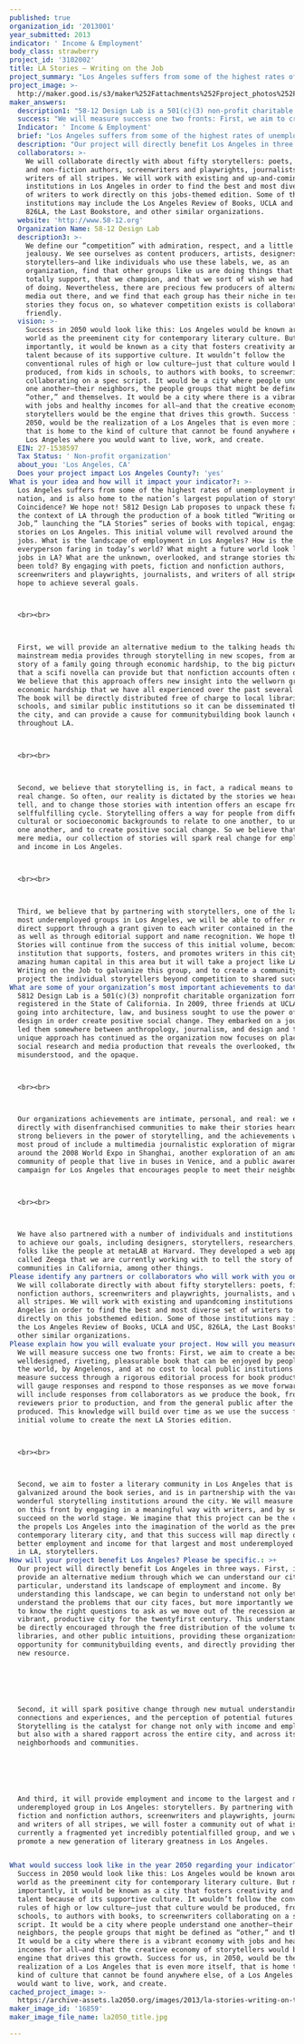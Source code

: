 ```yaml
---
published: true
organization_id: '2013001'
year_submitted: 2013
indicator: ' Income & Employment'
body_class: strawberry
project_id: '3102002'
title: LA Stories — Writing on the Job
project_summary: "Los Angeles suffers from some of the highest rates of unemployment in the nation, and is also home to the nation’s largest population of storytellers. Coincidence? We hope not! 58-12 Design Lab proposes to unpack these facts in the context of LA through the production of a book titled “Writing on the Job,” launching the “LA Stories” series of books with topical, engaging stories on Los Angeles. This initial volume will revolved around the theme of jobs. What is the landscape of employment in Los Angeles? How is the everyperson faring in today’s world? What might a future world look like for jobs in LA? What are the unknown, overlooked, and strange stories that haven’t been told? By engaging with poets, fiction and non-fiction authors, screenwriters and playwrights, journalists, and writers of all stripes, we hope to achieve several goals.\r\n<br><br>\r\nFirst, we will provide an alternative medium to the talking heads that the mainstream media provides through storytelling in new scopes, from an intimate story of a family going through economic hardship, to the big picture vision that a sci-fi novella can provide but that non-fiction accounts often overlook. We believe that this approach offers new insight into the well-worn ground of economic hardship that we have all experienced over the past several years. The book will be directly distributed free of charge to local libraries, schools, and similar public institutions so it can be disseminated throughout the city, and can provide a cause for community-building book launch events throughout LA.\r\n<br><br>\r\nSecond, we believe that storytelling is, in fact, a radical means to create real change. So often, our reality is dictated by the stories we hear and tell, and to change those stories with intention offers an escape from this self-fulfilling cycle. Storytelling offers a way for people from different cultural or socio-economic backgrounds to relate to one another, to understand one another, and to create positive social change. So we believe that beyond mere media, our collection of stories will spark real change for employment and income in Los Angeles.\r\n<br><br>\r\nThird, we believe that by partnering with storytellers, one of the largest and most underemployed groups in Los Angeles, we will be able to offer real and direct support through a grant given to each writer contained in the volume, as well as through editorial support and name recognition. We hope that LA Stories will continue from the success of this initial volume, becoming an LA institution that supports, fosters, and promotes writers in this city. LA has amazing human capital in this area but it will take a project like LA Stories: Writing on the Job to galvanize this group, and to create a community that can project the individual storytellers beyond competition to shared success."
project_image: >-
  http://maker.good.is/s3/maker%252Fattachments%252Fproject_photos%252Fimages%252F16859%252Fdisplay%252Fla2050_title.jpg=c570x385
maker_answers:
  description1: "58-12 Design Lab is a 501(c)(3) non-profit charitable organization formed and registered in the State of California. In 2009, three friends at UCLA who were going into architecture, law, and business sought to use the power of good design in order create positive social change. They embarked on a journey that led them somewhere between anthropology, journalism, and design and this unique approach has continued as the organization now focuses on place-based, social research and media production that reveals the overlooked, the misunderstood, and the opaque.\r\n<br><br>\r\nOur organizations achievements are intimate, personal, and real: we engage directly with disenfranchised communities to make their stories heard. We are strong believers in the power of storytelling, and the achievements we are most proud of include a multi-media journalistic exploration of migrant workers around the 2008 World Expo in Shanghai, another exploration of an amazing community of people that live in buses in Venice, and a public awareness campaign for Los Angeles that encourages people to meet their neighbors.\r\n<br><br>\r\nWe have also partnered with a number of individuals and institutions in order to achieve our goals, including designers, storytellers, researchers, and cool folks like the people at metaLAB at Harvard. They developed a web application called Zeega that we are currently working with to tell the story of Hmong communities in California, among other things."
  success: "We will measure success one two fronts: First, we aim to create a beautiful, well-designed, riveting, pleasurable book that can be enjoyed by people around the world, by Angelenos, and at no cost to local public institutions. We will measure success through a rigorous editorial process for book production that will gauge responses and respond to those responses as we move forward. This will include responses from collaborators as we produce the book, from outside reviewers prior to production, and from the general public after the book is produced. This knowledge will build over time as we use the success from this initial volume to create the next LA Stories edition. \r\n<br><br>\r\nSecond, we aim to foster a literary community in Los Angeles that is galvanized around the book series, and is in partnership with the variety of wonderful storytelling institutions around the city. We will measure success on this front by engaging in a meaningful way with writers, and by seeing them succeed on the world stage. We imagine that this project can be the catalyst the propels Los Angeles into the imagination of the world as the preeminent contemporary literary city, and that this success will map directly onto better employment and income for that largest and most underemployed job group in LA, storytellers."
  Indicator: ' Income & Employment'
  brief: "Los Angeles suffers from some of the highest rates of unemployment in the nation, and is also home to the nation’s largest population of storytellers. Coincidence? We hope not! 58-12 Design Lab proposes to unpack these facts in the context of LA through the production of a book titled “Writing on the Job,” launching the “LA Stories” series of books with topical, engaging stories on Los Angeles. This initial volume will revolved around the theme of jobs. What is the landscape of employment in Los Angeles? How is the everyperson faring in today’s world? What might a future world look like for jobs in LA? What are the unknown, overlooked, and strange stories that haven’t been told? By engaging with poets, fiction and non-fiction authors, screenwriters and playwrights, journalists, and writers of all stripes, we hope to achieve several goals.\r\n<br><br>\r\nFirst, we will provide an alternative medium to the talking heads that the mainstream media provides through storytelling in new scopes, from an intimate story of a family going through economic hardship, to the big picture vision that a sci-fi novella can provide but that non-fiction accounts often overlook. We believe that this approach offers new insight into the well-worn ground of economic hardship that we have all experienced over the past several years. The book will be directly distributed free of charge to local libraries, schools, and similar public institutions so it can be disseminated throughout the city, and can provide a cause for community-building book launch events throughout LA.\r\n<br><br>\r\nSecond, we believe that storytelling is, in fact, a radical means to create real change. So often, our reality is dictated by the stories we hear and tell, and to change those stories with intention offers an escape from this self-fulfilling cycle. Storytelling offers a way for people from different cultural or socio-economic backgrounds to relate to one another, to understand one another, and to create positive social change. So we believe that beyond mere media, our collection of stories will spark real change for employment and income in Los Angeles.\r\n<br><br>\r\nThird, we believe that by partnering with storytellers, one of the largest and most underemployed groups in Los Angeles, we will be able to offer real and direct support through a grant given to each writer contained in the volume, as well as through editorial support and name recognition. We hope that LA Stories will continue from the success of this initial volume, becoming an LA institution that supports, fosters, and promotes writers in this city. LA has amazing human capital in this area but it will take a project like LA Stories: Writing on the Job to galvanize this group, and to create a community that can project the individual storytellers beyond competition to shared success."
  description: "Our project will directly benefit Los Angeles in three ways. First, it will provide an alternative medium through which we can understand our city and, in particular, understand its landscape of employment and income. By understanding this landscape, we can begin to understand not only better understand the problems that our city faces, but more importantly we can begin to know the right questions to ask as we move out of the recession and into a vibrant, productive city for the twenty-first century. This understanding will be directly encouraged through the free distribution of the volume to schools, libraries, and other public intuitions, providing these organizations an opportunity for community-building events, and directly providing them with a new resource.\r\n\r\nSecond, it will spark positive change through new mutual understanding, shared connections and experiences, and the perception of potential futures. Storytelling is the catalyst for change not only with income and employment, but also with a shared rapport across the entire city, and across its many neighborhoods and communities.\r\n\r\nAnd third, it will provide employment and income to the largest and most underemployed group in Los Angeles: storytellers. By partnering with poets, fiction and non-fiction authors, screenwriters and playwrights, journalists, and writers of all stripes, we will foster a community out of what is currently a fragmented yet incredibly potential-filled group, and we will promote a new generation of literary greatness in Los Angeles.\r\n"
  collaborators: >-
    We will collaborate directly with about fifty storytellers: poets, fiction
    and non-fiction authors, screenwriters and playwrights, journalists, and
    writers of all stripes. We will work with existing and up-and-coming
    institutions in Los Angeles in order to find the best and most diverse set
    of writers to work directly on this jobs-themed edition. Some of those
    institutions may include the Los Angeles Review of Books, UCLA and USC,
    826LA, the Last Bookstore, and other similar organizations.
  website: 'http://www.58-12.org'
  Organization Name: 58-12 Design Lab
  description3: >-
    We define our “competition” with admiration, respect, and a little bit of
    jealousy. We see ourselves as content producers, artists, designers, and
    storytellers—and like individuals who use these labels, we, as an
    organization, find that other groups like us are doing things that we
    totally support, that we champion, and that we sort of wish we had thought
    of doing. Nevertheless, there are precious few producers of alternative
    media out there, and we find that each group has their niche in terms of the
    stories they focus on, so whatever competition exists is collaborative and
    friendly.
  vision: >-
    Success in 2050 would look like this: Los Angeles would be known around the
    world as the preeminent city for contemporary literary culture. But more
    importantly, it would be known as a city that fosters creativity and keeps
    talent because of its supportive culture. It wouldn’t follow the
    conventional rules of high or low culture—just that culture would be
    produced, from kids in schools, to authors with books, to screenwriters
    collaborating on a spec script. It would be a city where people understand
    one another—their neighbors, the people groups that might be defined as
    “other,” and themselves. It would be a city where there is a vibrant economy
    with jobs and healthy incomes for all—and that the creative economy of
    storytellers would be the engine that drives this growth. Success for us, in
    2050, would be the realization of a Los Angeles that is even more itself,
    that is home to the kind of culture that cannot be found anywhere else, of a
    Los Angeles where you would want to live, work, and create.
  EIN: 27-1538597
  Tax Status: ' Non-profit organization'
  about_you: 'Los Angeles, CA'
  Does your project impact Los Angeles County?: 'yes'
What is your idea and how will it impact your indicator?: >-
  Los Angeles suffers from some of the highest rates of unemployment in the
  nation, and is also home to the nation’s largest population of storytellers.
  Coincidence? We hope not! 5812 Design Lab proposes to unpack these facts in
  the context of LA through the production of a book titled “Writing on the
  Job,” launching the “LA Stories” series of books with topical, engaging
  stories on Los Angeles. This initial volume will revolved around the theme of
  jobs. What is the landscape of employment in Los Angeles? How is the
  everyperson faring in today’s world? What might a future world look like for
  jobs in LA? What are the unknown, overlooked, and strange stories that haven’t
  been told? By engaging with poets, fiction and nonfiction authors,
  screenwriters and playwrights, journalists, and writers of all stripes, we
  hope to achieve several goals.



  <br><br>



  First, we will provide an alternative medium to the talking heads that the
  mainstream media provides through storytelling in new scopes, from an intimate
  story of a family going through economic hardship, to the big picture vision
  that a scifi novella can provide but that nonfiction accounts often overlook.
  We believe that this approach offers new insight into the wellworn ground of
  economic hardship that we have all experienced over the past several years.
  The book will be directly distributed free of charge to local libraries,
  schools, and similar public institutions so it can be disseminated throughout
  the city, and can provide a cause for communitybuilding book launch events
  throughout LA.



  <br><br>



  Second, we believe that storytelling is, in fact, a radical means to create
  real change. So often, our reality is dictated by the stories we hear and
  tell, and to change those stories with intention offers an escape from this
  selffulfilling cycle. Storytelling offers a way for people from different
  cultural or socioeconomic backgrounds to relate to one another, to understand
  one another, and to create positive social change. So we believe that beyond
  mere media, our collection of stories will spark real change for employment
  and income in Los Angeles.



  <br><br>



  Third, we believe that by partnering with storytellers, one of the largest and
  most underemployed groups in Los Angeles, we will be able to offer real and
  direct support through a grant given to each writer contained in the volume,
  as well as through editorial support and name recognition. We hope that LA
  Stories will continue from the success of this initial volume, becoming an LA
  institution that supports, fosters, and promotes writers in this city. LA has
  amazing human capital in this area but it will take a project like LA Stories:
  Writing on the Job to galvanize this group, and to create a community that can
  project the individual storytellers beyond competition to shared success.
What are some of your organization’s most important achievements to date?: >-
  5812 Design Lab is a 501(c)(3) nonprofit charitable organization formed and
  registered in the State of California. In 2009, three friends at UCLA who were
  going into architecture, law, and business sought to use the power of good
  design in order create positive social change. They embarked on a journey that
  led them somewhere between anthropology, journalism, and design and this
  unique approach has continued as the organization now focuses on placebased,
  social research and media production that reveals the overlooked, the
  misunderstood, and the opaque.



  <br><br>



  Our organizations achievements are intimate, personal, and real: we engage
  directly with disenfranchised communities to make their stories heard. We are
  strong believers in the power of storytelling, and the achievements we are
  most proud of include a multimedia journalistic exploration of migrant workers
  around the 2008 World Expo in Shanghai, another exploration of an amazing
  community of people that live in buses in Venice, and a public awareness
  campaign for Los Angeles that encourages people to meet their neighbors.



  <br><br>



  We have also partnered with a number of individuals and institutions in order
  to achieve our goals, including designers, storytellers, researchers, and cool
  folks like the people at metaLAB at Harvard. They developed a web application
  called Zeega that we are currently working with to tell the story of Hmong
  communities in California, among other things.
Please identify any partners or collaborators who will work with you on this project.: >-
  We will collaborate directly with about fifty storytellers: poets, fiction and
  nonfiction authors, screenwriters and playwrights, journalists, and writers of
  all stripes. We will work with existing and upandcoming institutions in Los
  Angeles in order to find the best and most diverse set of writers to work
  directly on this jobsthemed edition. Some of those institutions may include
  the Los Angeles Review of Books, UCLA and USC, 826LA, the Last Bookstore, and
  other similar organizations.
Please explain how you will evaluate your project. How will you measure success?: >-
  We will measure success one two fronts: First, we aim to create a beautiful,
  welldesigned, riveting, pleasurable book that can be enjoyed by people around
  the world, by Angelenos, and at no cost to local public institutions. We will
  measure success through a rigorous editorial process for book production that
  will gauge responses and respond to those responses as we move forward. This
  will include responses from collaborators as we produce the book, from outside
  reviewers prior to production, and from the general public after the book is
  produced. This knowledge will build over time as we use the success from this
  initial volume to create the next LA Stories edition. 



  <br><br>



  Second, we aim to foster a literary community in Los Angeles that is
  galvanized around the book series, and is in partnership with the variety of
  wonderful storytelling institutions around the city. We will measure success
  on this front by engaging in a meaningful way with writers, and by seeing them
  succeed on the world stage. We imagine that this project can be the catalyst
  the propels Los Angeles into the imagination of the world as the preeminent
  contemporary literary city, and that this success will map directly onto
  better employment and income for that largest and most underemployed job group
  in LA, storytellers.
How will your project benefit Los Angeles? Please be specific.: >+
  Our project will directly benefit Los Angeles in three ways. First, it will
  provide an alternative medium through which we can understand our city and, in
  particular, understand its landscape of employment and income. By
  understanding this landscape, we can begin to understand not only better
  understand the problems that our city faces, but more importantly we can begin
  to know the right questions to ask as we move out of the recession and into a
  vibrant, productive city for the twentyfirst century. This understanding will
  be directly encouraged through the free distribution of the volume to schools,
  libraries, and other public intuitions, providing these organizations an
  opportunity for communitybuilding events, and directly providing them with a
  new resource.






  Second, it will spark positive change through new mutual understanding, shared
  connections and experiences, and the perception of potential futures.
  Storytelling is the catalyst for change not only with income and employment,
  but also with a shared rapport across the entire city, and across its many
  neighborhoods and communities.






  And third, it will provide employment and income to the largest and most
  underemployed group in Los Angeles: storytellers. By partnering with poets,
  fiction and nonfiction authors, screenwriters and playwrights, journalists,
  and writers of all stripes, we will foster a community out of what is
  currently a fragmented yet incredibly potentialfilled group, and we will
  promote a new generation of literary greatness in Los Angeles.


What would success look like in the year 2050 regarding your indicator?: >-
  Success in 2050 would look like this: Los Angeles would be known around the
  world as the preeminent city for contemporary literary culture. But more
  importantly, it would be known as a city that fosters creativity and keeps
  talent because of its supportive culture. It wouldn’t follow the conventional
  rules of high or low culture—just that culture would be produced, from kids in
  schools, to authors with books, to screenwriters collaborating on a spec
  script. It would be a city where people understand one another—their
  neighbors, the people groups that might be defined as “other,” and themselves.
  It would be a city where there is a vibrant economy with jobs and healthy
  incomes for all—and that the creative economy of storytellers would be the
  engine that drives this growth. Success for us, in 2050, would be the
  realization of a Los Angeles that is even more itself, that is home to the
  kind of culture that cannot be found anywhere else, of a Los Angeles where you
  would want to live, work, and create.
cached_project_image: >-
  https://archive-assets.la2050.org/images/2013/la-stories-writing-on-the-job/maker.good.is/s3/maker%252Fattachments%252Fproject_photos%252Fimages%252F16859%252Fdisplay%252Fla2050_title.jpg=c570x385.jpg
maker_image_id: '16859'
maker_image_file_name: la2050_title.jpg

---
```

